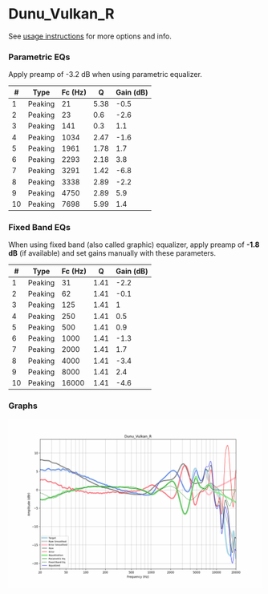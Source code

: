 # Dunu_Vulkan_R
See [usage instructions](https://github.com/jaakkopasanen/AutoEq#usage) for more options and info.

### Parametric EQs
Apply preamp of -3.2 dB when using parametric equalizer.

|   # | Type    |   Fc (Hz) |    Q |   Gain (dB) |
|-----|---------|-----------|------|-------------|
|   1 | Peaking |        21 | 5.38 |        -0.5 |
|   2 | Peaking |        23 | 0.6  |        -2.6 |
|   3 | Peaking |       141 | 0.3  |         1.1 |
|   4 | Peaking |      1034 | 2.47 |        -1.6 |
|   5 | Peaking |      1961 | 1.78 |         1.7 |
|   6 | Peaking |      2293 | 2.18 |         3.8 |
|   7 | Peaking |      3291 | 1.42 |        -6.8 |
|   8 | Peaking |      3338 | 2.89 |        -2.2 |
|   9 | Peaking |      4750 | 2.89 |         5.9 |
|  10 | Peaking |      7698 | 5.99 |         1.4 |

### Fixed Band EQs
When using fixed band (also called graphic) equalizer, apply preamp of **-1.8 dB** (if available) and set gains manually with these parameters.

|   # | Type    |   Fc (Hz) |    Q |   Gain (dB) |
|-----|---------|-----------|------|-------------|
|   1 | Peaking |        31 | 1.41 |        -2.2 |
|   2 | Peaking |        62 | 1.41 |        -0.1 |
|   3 | Peaking |       125 | 1.41 |         1   |
|   4 | Peaking |       250 | 1.41 |         0.5 |
|   5 | Peaking |       500 | 1.41 |         0.9 |
|   6 | Peaking |      1000 | 1.41 |        -1.3 |
|   7 | Peaking |      2000 | 1.41 |         1.7 |
|   8 | Peaking |      4000 | 1.41 |        -3.4 |
|   9 | Peaking |      8000 | 1.41 |         2.4 |
|  10 | Peaking |     16000 | 1.41 |        -4.6 |

### Graphs
![](./Dunu_Vulkan_R.png)
